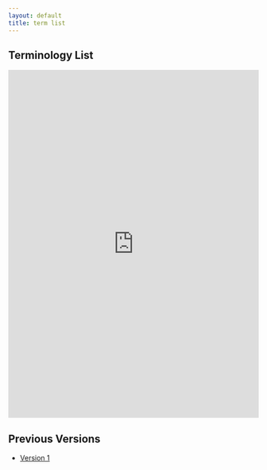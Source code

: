 ```yaml
---
layout: default
title: term list
---
```


## Terminology List

<iframe src="https://docs.google.com/spreadsheets/d/e/2PACX-1vSGpMjcGN1LLius6gQi9k-rbOm65TCab1BftiN5JQodmbTdpjlNEsklotwgFywLXA/pubhtml" style="width: 100%;height: 700px;border: none;"></iframe>

## Previous Versions

- [Version 1](files/TermList_v1.xlsx)
